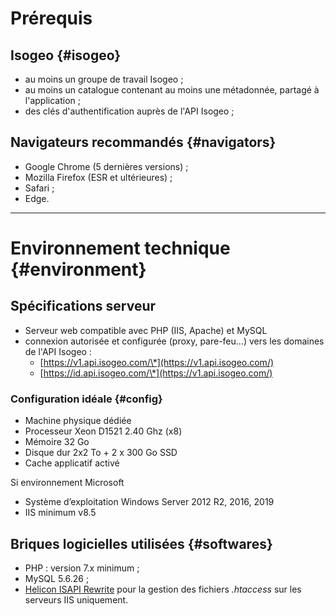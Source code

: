 # Prérequis

## Isogeo {#isogeo}

* au moins un groupe de travail Isogeo ;
* au moins un catalogue contenant au moins une métadonnée, partagé à l'application ;
* des clés d'authentification auprès de l'API Isogeo ;

## Navigateurs recommandés {#navigators}

* Google Chrome \(5 dernières versions\) ;
* Mozilla Firefox \(ESR et ultérieures\) ;
* Safari ;
* Edge.

---

# Environnement technique {#environment}

## Spécifications serveur

* Serveur web compatible avec PHP (IIS, Apache) et MySQL
* connexion autorisée et configurée \(proxy, pare-feu...\) vers les domaines de l'API Isogeo :
  * [https://v1.api.isogeo.com/\*](https://v1.api.isogeo.com/)
  * [https://id.api.isogeo.com/\*](https://v1.api.isogeo.com/)
<!-- * accès à l'API nominatim : [https://nominatim.openstreetmap.org/](https://nominatim.openstreetmap.org/) ; -->

### Configuration idéale {#config}

* Machine physique dédiée
* Processeur Xeon D1521 2.40 Ghz (x8)
* Mémoire 32 Go
* Disque dur 2x2 To + 2 x 300 Go SSD
* Cache applicatif activé

Si environnement Microsoft

* Système d’exploitation Windows Server 2012 R2, 2016, 2019
* IIS minimum v8.5

## Briques logicielles utilisées {#softwares}

* PHP : version 7.x minimum ; 
* MySQL 5.6.26 ;
* [Helicon ISAPI Rewrite](http://www.helicontech.com/isapi_rewrite/) pour la gestion des fichiers *.htaccess* sur les serveurs IIS uniquement.